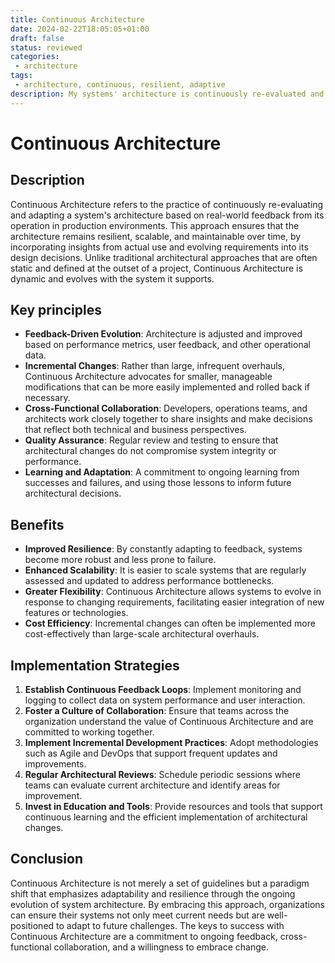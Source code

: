 ```yaml
---
title: Continuous Architecture
date: 2024-02-22T18:05:05+01:00
draft: false
status: reviewed
categories: 
 - architecture
tags: 
 - architecture, continuous, resilient, adaptive
description: My systems' architecture is continuously re-evaluated and adapted taking in account production feedback.
---
```


# Continuous Architecture

## Description

Continuous Architecture refers to the practice of continuously re-evaluating and adapting a system's architecture based on real-world feedback from its operation in production environments. This approach ensures that the architecture remains resilient, scalable, and maintainable over time, by incorporating insights from actual use and evolving requirements into its design decisions. Unlike traditional architectural approaches that are often static and defined at the outset of a project, Continuous Architecture is dynamic and evolves with the system it supports.

## Key principles

- **Feedback-Driven Evolution**: Architecture is adjusted and improved based on performance metrics, user feedback, and other operational data.
- **Incremental Changes**: Rather than large, infrequent overhauls, Continuous Architecture advocates for smaller, manageable modifications that can be more easily implemented and rolled back if necessary.
- **Cross-Functional Collaboration**: Developers, operations teams, and architects work closely together to share insights and make decisions that reflect both technical and business perspectives.
- **Quality Assurance**: Regular review and testing to ensure that architectural changes do not compromise system integrity or performance.
- **Learning and Adaptation**: A commitment to ongoing learning from successes and failures, and using those lessons to inform future architectural decisions.

## Benefits

- **Improved Resilience**: By constantly adapting to feedback, systems become more robust and less prone to failure.
- **Enhanced Scalability**: It is easier to scale systems that are regularly assessed and updated to address performance bottlenecks.
- **Greater Flexibility**: Continuous Architecture allows systems to evolve in response to changing requirements, facilitating easier integration of new features or technologies.
- **Cost Efficiency**: Incremental changes can often be implemented more cost-effectively than large-scale architectural overhauls.

## Implementation Strategies

1. **Establish Continuous Feedback Loops**: Implement monitoring and logging to collect data on system performance and user interaction.
2. **Foster a Culture of Collaboration**: Ensure that teams across the organization understand the value of Continuous Architecture and are committed to working together.
3. **Implement Incremental Development Practices**: Adopt methodologies such as Agile and DevOps that support frequent updates and improvements.
4. **Regular Architectural Reviews**: Schedule periodic sessions where teams can evaluate current architecture and identify areas for improvement.
5. **Invest in Education and Tools**: Provide resources and tools that support continuous learning and the efficient implementation of architectural changes.

## Conclusion

Continuous Architecture is not merely a set of guidelines but a paradigm shift that emphasizes adaptability and resilience through the ongoing evolution of system architecture. By embracing this approach, organizations can ensure their systems not only meet current needs but are well-positioned to adapt to future challenges. The keys to success with Continuous Architecture are a commitment to ongoing feedback, cross-functional collaboration, and a willingness to embrace change.
